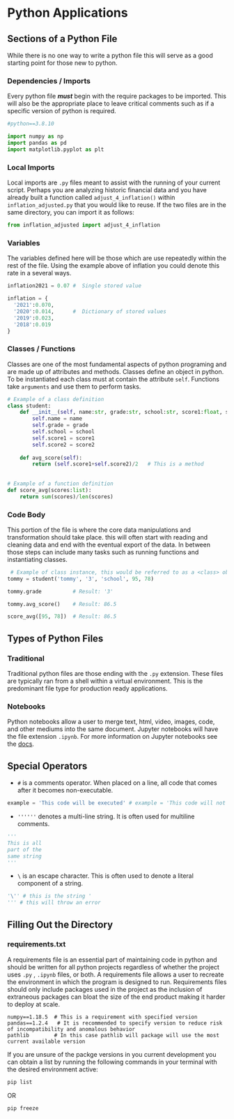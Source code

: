 # **Python Applications**

## **Sections of a Python File**
While there is no one way to write a python file this will serve as a good starting point for those new to python.
### **Dependencies / Imports**
Every python file ***must*** begin with the require packages to be imported. This will also be the appropriate place to leave critical comments such as if a specific version of python is required.
```python
#python==3.8.10

import numpy as np
import pandas as pd
import matplotlib.pyplot as plt
```
### **Local Imports**
Local imports are `.py` files meant to assist with the running of your current script. Perhaps you are analyzing historic financial data and you have already built a function called `adjust_4_inflation()` within `inflation_adjusted.py` that you would like to reuse. If the two files are in the same directory, you can import it as follows:
```python
from inflation_adjusted import adjust_4_inflation
```

### Variables
The variables defined here will be those which are use repeatedly within the rest of the file. Using the example above of inflation you could denote this rate in a several ways.
```python
inflation2021 = 0.07 #  Single stored value

inflation = {
  '2021':0.070,
  '2020':0.014,      #  Dictionary of stored values
  '2019':0.023,
  '2018':0.019
}
```

### Classes / Functions
Classes are one of the most fundamental aspects of python programing and are made up of attributes and methods. Classes define an object in python. To be instantiated each class must at contain the attribute `self`. Functions take `arguments` and use them to perform tasks.
```python
# Example of a class definition
class student:
    def __init__(self, name:str, grade:str, school:str, score1:float, score2:float):   ###
        self.name = name                                                                 #
        self.grade = grade                                                               #  This defines the attributes 
        self.school = school                                                             #
        self.score1 = score1                                                             #
        self.score2 = score2                                                           ###
    
    def avg_score(self):                         
        return (self.score1+self.score2)/2   # This is a method
 
 
# Example of a function definition
def score_avg(scores:list):
    return sum(scores)/len(scores)
```

### Code Body
This portion of the file is where the core data manipulations and transformation should take place. this will often start with reading and cleaning data and end with the eventual export of the data. In between those steps can include many tasks such as running functions and instantiating classes.
```python
 # Example of class instance, this would be referred to as a <class> object or in this case a student object.
tommy = student('tommy', '3', 'school', 95, 78)

tommy.grade          # Result: '3'

tommy.avg_score()    # Result: 86.5

score_avg([95, 78])  # Result: 86.5
```

## **Types of Python Files**
### **Traditional**
Traditional python files are those ending with the `.py` extension. These files are typically ran from a shell within a virtual environment. This is the predominant file type for production ready applications.

### **Notebooks**
Python notebooks allow a user to merge text, html, video, images, code, and other mediums into the same document. Jupyter notebooks will have the file extension `.ipynb`. For more information on Jupyter notebooks see the [docs](https://docs.jupyter.org/en/latest/).



## **Special Operators**
- `#` is a comments operator. When placed on a line, all code that comes after it becomes non-executable.
```python
example = 'This code will be executed' # example = 'This code will not'
```
- `''''''` denotes a multi-line string. It is often used for multiline comments.
```python
'''
This is all 
part of the 
same string 
'''
```
- `\` is an escape character. This is often used to denote a literal component of a string.
```python
'\'' # this is the string '
''' # this will throw an error
```

##  **Filling Out the Directory**

### requirements.txt
A requirements file is an essential part of maintaining code in python and should be written for all python projects regardless of whether the project uses `.py` , `.ipynb` files, or both. A requirements file allows a user to recreate the environment in which the program is designed to run.  Requirements files should only include packages used in the project as the inclusion of extraneous packages can bloat the size of the end product making it harder to deploy at scale.

```text
numpy==1.18.5  # This is a requirement with specified version
pandas==1.2.4   # It is recommended to specify version to reduce risk of incompatibility and anomalous behavior
pathlib        # In this case pathlib will package will use the most current available version
```

If you are unsure of the packge versions in you current development you can obtain a list by running the following commands in your terminal with the desired environment active:
```cmd
pip list
```
OR
```cmd
pip freeze
```


